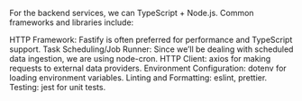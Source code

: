 For the backend services, we can TypeScript + Node.js.
Common frameworks and libraries include:

HTTP Framework: Fastify is often preferred for performance and TypeScript support.
Task Scheduling/Job Runner: Since we’ll be dealing with scheduled data ingestion, we are using node-cron.
HTTP Client: axios for making requests to external data providers.
Environment Configuration: dotenv for loading environment variables.
Linting and Formatting: eslint, prettier.
Testing: jest for unit tests.